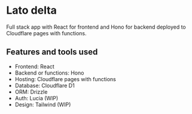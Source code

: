# Lato delta

Full stack app with React for frontend and Hono for backend deployed to Cloudflare pages with functions.

## Features and tools used

- Frontend: React
- Backend or functions: Hono
- Hosting: Cloudflare pages with functions
- Database: Cloudflare D1
- ORM: Drizzle
- Auth: Lucia (WIP)
- Design: Tailwind (WIP)